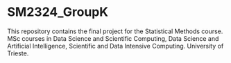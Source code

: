 # SM2324_GroupK
This repository contains the final project for the Statistical Methods course. MSc courses in Data Science and Scientific Computing, Data Science and Artificial Intelligence, Scientific and Data Intensive Computing. University of Trieste.
